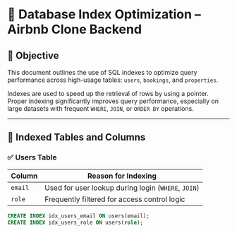 # 📌 Database Index Optimization – Airbnb Clone Backend

## 🎯 Objective
This document outlines the use of SQL indexes to optimize query performance across high-usage tables: `users`, `bookings`, and `properties`.

Indexes are used to speed up the retrieval of rows by using a pointer. Proper indexing significantly improves query performance, especially on large datasets with frequent `WHERE`, `JOIN`, or `ORDER BY` operations.

---

## 🧩 Indexed Tables and Columns

### ✅ Users Table

| Column       | Reason for Indexing                     |
|--------------|------------------------------------------|
| `email`      | Used for user lookup during login (`WHERE`, `JOIN`) |
| `role`       | Frequently filtered for access control logic |

```sql
CREATE INDEX idx_users_email ON users(email);
CREATE INDEX idx_users_role ON users(role);
